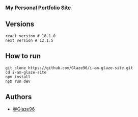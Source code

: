 ### My Personal Portfolio Site

## Versions
```
react version # 18.1.0
next version # 12.1.5
```

## How to run
```
git clone https://github.com/Glaze96/i-am-glaze-site.git
cd i-am-glaze-site
npm install
npm run dev
```

## Authors
* [@Glaze96](https://github.com/Glaze96)
